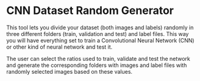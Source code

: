 # CNN Dataset Random Generator

This tool lets you divide your dataset (both images and labels) randomly in three different folders (train, validation and test) and label files. This way you will have everything set to train a Convolutional Neural Network (CNN) or other kind of neural network and test it.

The user can select the ratios used to train, validate and test the network and generate the corresponding folders with images and label files with randomly selected images based on these values.
